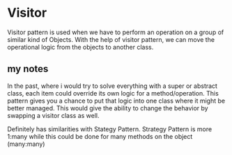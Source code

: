 # Visitor

Visitor pattern is used when we have to perform an operation on a group of
similar kind of Objects. With the help of visitor pattern, we can move the
operational logic from the objects to another class.


## my notes

In the past, where i would try to solve everything with a super or abstract class,
each item could override its own logic for a method/operation.  This pattern
gives you a chance to put that logic into one class where it might be better managed.
This would give the ability to change the behavior by swapping a visitor class as well.

Definitely has similarities with Stategy Pattern.  Strategy Pattern is more 1:many while
this could be done for many methods on the object (many:many)
